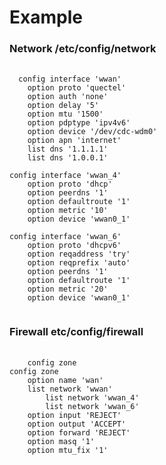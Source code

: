 # Example

### Network /etc/config/network
<pre>
  <code>
  config interface 'wwan'
	option proto 'quectel'
	option auth 'none'
	option delay '5'
	option mtu '1500'
	option pdptype 'ipv4v6'
	option device '/dev/cdc-wdm0'
	option apn 'internet'
	list dns '1.1.1.1'
	list dns '1.0.0.1'

config interface 'wwan_4'
	option proto 'dhcp'
	option peerdns '1'
	option defaultroute '1'
	option metric '10'
	option device 'wwan0_1'

config interface 'wwan_6'
	option proto 'dhcpv6'
	option reqaddress 'try'
	option reqprefix 'auto'
	option peerdns '1'
	option defaultroute '1'
	option metric '20'
	option device 'wwan0_1'
  </code>
</pre>

### Firewall etc/config/firewall
<pre>
  <code>
    config zone
config zone
	option name 'wan'
	list network 'wwan'
        list network 'wwan_4'
        list network 'wwan_6'
	option input 'REJECT'
	option output 'ACCEPT'
	option forward 'REJECT'
	option masq '1'
	option mtu_fix '1'
  </code>
</pre>
